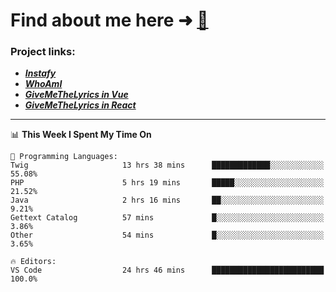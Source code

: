 # Find about me here ➜ [🧑](https://pauabella.dev)

### Project links:
- ***[Instafy](https://instafy.me)***
- ***[WhoAmI](https://pauabella.dev)***
- ***[GiveMeTheLyrics in Vue](https://lyrics.pauabella.dev)***
- ***[GiveMeTheLyrics in React](https://pauabella.dev/GiveMeTheLyrics)***

---
<!--START_SECTION:waka-->
📊 **This Week I Spent My Time On** 

```text
💬 Programming Languages: 
Twig                     13 hrs 38 mins      █████████████░░░░░░░░░░░░   55.08% 
PHP                      5 hrs 19 mins       █████░░░░░░░░░░░░░░░░░░░░   21.52% 
Java                     2 hrs 16 mins       ██░░░░░░░░░░░░░░░░░░░░░░░   9.21% 
Gettext Catalog          57 mins             █░░░░░░░░░░░░░░░░░░░░░░░░   3.86% 
Other                    54 mins             █░░░░░░░░░░░░░░░░░░░░░░░░   3.65%

🔥 Editors: 
VS Code                  24 hrs 46 mins      █████████████████████████   100.0%

```


<!--END_SECTION:waka-->
